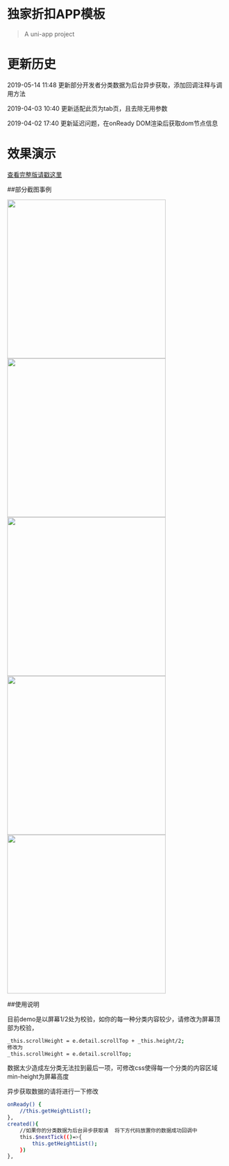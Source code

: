 # 独家折扣APP模板

> A uni-app project

# 更新历史

2019-05-14 11:48
更新部分开发者分类数据为后台异步获取，添加回调注释与调用方法


2019-04-03 10:40
更新适配此页为tab页，且去除无用参数


2019-04-02 17:40
更新延迟问题，在onReady DOM渲染后获取dom节点信息
# 效果演示

[查看完整版请戳这里](http://down.kiwifruits.cn)

##部分截图事例

<img src="https://raw.githubusercontent.com/wkiwi/wkiwi-djzk/master/demo.png" width="365" />
<img src="https://raw.githubusercontent.com/wkiwi/wkiwi-djzk/master/demo2.png" width="365" />
<img src="https://raw.githubusercontent.com/wkiwi/wkiwi-djzk/master/demo3.png" width="365" />
<img src="https://raw.githubusercontent.com/wkiwi/wkiwi-djzk/master/demo4.gif" width="365" />
<img src="https://raw.githubusercontent.com/wkiwi/wkiwi-djzk/master/demo5.png" width="365" />



##使用说明

目前demo是以屏幕1/2处为校验，如你的每一种分类内容较少，请修改为屏幕顶部为校验，

``` bash
_this.scrollHeight = e.detail.scrollTop + _this.height/2;
修改为
_this.scrollHeight = e.detail.scrollTop;

```

数据太少造成左分类无法拉到最后一项，可修改css使得每一个分类的内容区域min-height为屏幕高度

异步获取数据的请将进行一下修改
``` bash
onReady() {
	//this.getHeightList();
},
created(){
	//如果你的分类数据为后台异步获取请	将下方代码放置你的数据成功回调中
	this.$nextTick(()=>{
		this.getHeightList();
	})
},
```
